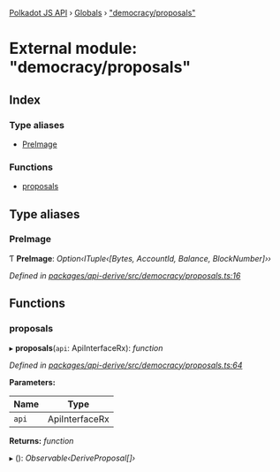 [Polkadot JS API](../README.md) › [Globals](../globals.md) › ["democracy/proposals"](_democracy_proposals_.md)

# External module: "democracy/proposals"

## Index

### Type aliases

* [PreImage](_democracy_proposals_.md#preimage)

### Functions

* [proposals](_democracy_proposals_.md#proposals)

## Type aliases

###  PreImage

Ƭ **PreImage**: *Option‹ITuple‹[Bytes, AccountId, Balance, BlockNumber]››*

*Defined in [packages/api-derive/src/democracy/proposals.ts:16](https://github.com/polkadot-js/api/blob/5e0c0ba91a/packages/api-derive/src/democracy/proposals.ts#L16)*

## Functions

###  proposals

▸ **proposals**(`api`: ApiInterfaceRx): *function*

*Defined in [packages/api-derive/src/democracy/proposals.ts:64](https://github.com/polkadot-js/api/blob/5e0c0ba91a/packages/api-derive/src/democracy/proposals.ts#L64)*

**Parameters:**

Name | Type |
------ | ------ |
`api` | ApiInterfaceRx |

**Returns:** *function*

▸ (): *Observable‹DeriveProposal[]›*
